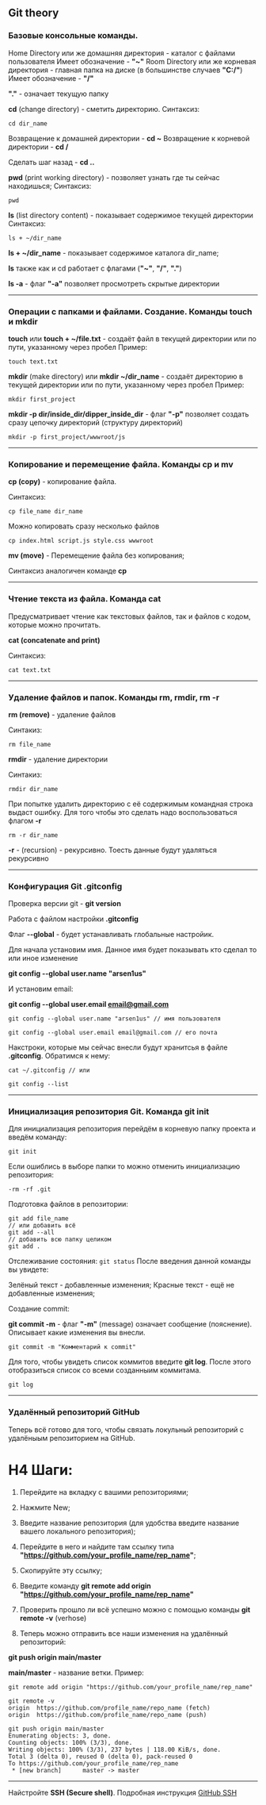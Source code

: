 ## Git theory

### Базовые консольные команды.

Home Directory или же домашняя директория - каталог с файлами пользователя
Имеет обозначение - **"~"**
Room Directory или же корневая директория - главная папка на диске (в большинстве случаев **"C:/"**)
Имеет обозначение - **"/"**

**"."** - означает текущую папку 

**cd** (change directory) - сметить директорию. 
Синтаксиз: 
```
cd dir_name
```
Возвращение к домашней директории - **cd ~**
Возвращение к корневой директории - **cd /**

Сделать шаг назад - **cd ..**

**pwd** (print working directory) - позволяет узнать где ты сейчас находишься;
Синтаксиз:
```
pwd
```
**ls** (list directory content) - показывает содержимое текущей директории
Cинтаксиз:
```
ls + ~/dir_name
```
**ls + ~/dir_name** - показывает содержимое каталога dir_name;

**ls** также как и cd работает с флагами (**"~"**, **"/"**, **"."**)

**ls -a** - флаг **"-a"** позволяет просмотреть скрытые директории

---

### Операции с папками и файлами. Создание. Команды touch и mkdir

**touch** или **touch + ~/file.txt** - создаёт файл в текущей директории или по пути, указанному через пробел
Пример:
```
touch text.txt
```

**mkdir** (make directory) или **mkdir ~/dir_name** - создаёт директорию в текущей директории или по пути, указанному через пробел
Пример:
```
mkdir first_project
```

**mkdir -p dir/inside_dir/dipper_inside_dir** - флаг **"-p"** позволяет создать сразу цепочку директорий (структуру директорий)
```
mkdir -p first_project/wwwroot/js
```

---

### Копирование и перемещение файла. Команды cp и mv

**cp (copy)** - копирование файла. 

Синтаксиз: 
```
cp file_name dir_name
```

Можно копировать сразу несколько файлов 
```
cp index.html script.js style.css wwwroot
```

**mv (move)** - Перемещение файла без копирования;

Синтаксиз аналогичен команде **cp**

---

### Чтение текста из файла. Команда cat

Предусматривает чтение как текстовых файлов, так и файлов с кодом, которые можно прочитать.

**cat (concatenate and print)**

Синтаксиз:
```
cat text.txt

```

---

### Удаление файлов и папок. Команды rm, rmdir, rm -r

**rm (remove)** - удаление файлов

Синтакиз:
```
rm file_name
```
**rmdir** - удаление директории

Синтакиз:
```
rmdir dir_name
```
При попытке удалить директорию с её содержимым командная строка выдаст ошибку. Для того чтобы это сделать надо воспользоваться флагом **-r**
```
rm -r dir_name
```

**-r** - (recursion) - рекурсивно. Тоесть данные будут удаляться рекурсивно

---

### Конфигурация Git .gitconfig 

Проверка версии git - **git version**

Работа с файлом настройки **.gitconfig**

Флаг **--global** - будет устанавливать глобальные настройик.

Для начала установим имя. Данное имя будет показывать кто сделал то или иное изменение

**git config --global user.name "arsen1us"**

И установим email:

**git config --global user.email email@gmail.com**

```
git config --global user.name "arsen1us" // имя пользователя

git config --global user.email email@gmail.com // его почта
```
Накстроки, которые мы сейчас внесли будут хранитсья в файле **.gitconfig**. Обратимся к нему:
```
cat ~/.gitconfig // или

git config --list
```

---

### Инициализация репозитория Git. Команда git init

Для инициализация репозитория перейдём в корневую папку проекта и введём команду:
```
git init
```
Если ошиблись в выборе папки то можно отменить инициализацию репозитория:
```
-rm -rf .git
```
Подготовка файлов в репозитории:
```
git add file_name
// или добавить всё 
git add --all
// добавить всю папку целиком
git add .
```
Отслеживание состояния:
```git status```
После введения данной команды вы увидете:

Зелёный текст - добавленные изменения;
Красные текст - ещё не добавленные изменения;

Создание commit:

**git commit -m** - флаг **"-m"** (message) означает сообщение (пояснение). Описывает какие изменения вы внесли.
```
git commit -m "Комментарий к commit"
```

Для того, чтобы увидеть список коммитов введите **git log**. После этого отобразиться список со всеми созданныим коммитама.
```
git log
```

---

### Удалённый репозиторий GitHub

Теперь всё готово для того, чтобы связать локульный репозиторий с удалёныым репозиторием на GitHub.

# H4 Шаги:
1. Перейдите на вкладку с вашими репозиториями;
2. Нажмите New;
3. Введите название репозитория (для удобства введите название вашего локального репозитория);
4. Перейдите в него и найдите там ссылку типа **"https://github.com/your_profile_name/rep_name"**;
5. Скопируйте эту ссылку;

6. Введите команду **git remote add origin "https://github.com/your_profile_name/rep_name"**

7. Проверить прошло ли всё успешно можно с помощью команды **git remote -v** (verhose)

8. Теперь можно отправить все наши изменения на удалённый репозиторий:

**git push origin main/master**

**main/master** - название ветки.
Пример:
```
git remote add origin "https://github.com/your_profile_name/rep_name"

git remote -v
origin  https://github.com/profile_name/repo_name (fetch)
origin  https://github.com/profile_name/repo_name (push)

git push origin main/master
Enumerating objects: 3, done.
Counting objects: 100% (3/3), done.
Writing objects: 100% (3/3), 237 bytes | 118.00 KiB/s, done.
Total 3 (delta 0), reused 0 (delta 0), pack-reused 0
To https://github.com/your_profile_name/rep_name
 * [new branch]      master -> master

```

---

Найстройте **SSH (Secure shell)**. Подробная инструкция [GitHub SSH](https://docs.github.com/en/authentication/connecting-to-github-with-ssh)